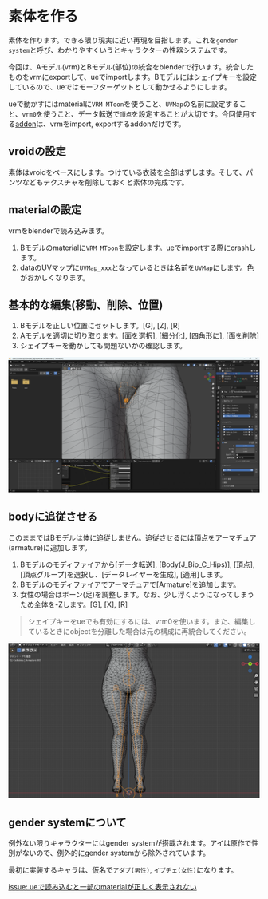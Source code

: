 # 素体を作る

素体を作ります。できる限り現実に近い再現を目指します。これを`gender system`と呼び、わかりやすくいうとキャラクターの性器システムです。

今回は、Aモデル(vrm)とBモデル(部位)の統合をblenderで行います。統合したものをvrmにexportして、ueでimportします。Bモデルにはシェイプキーを設定しているので、ueではモーフターゲットとして動かせるようにします。

ueで動かすにはmaterialに`VRM MToon`を使うこと、`UVMap`の名前に設定すること、`vrm0`を使うこと、データ転送で`頂点`を設定することが大切です。今回使用する[addon](/blender/)は、vrmをimport, exportするaddonだけです。

## vroidの設定

素体はvroidをベースにします。つけている衣装を全部はずします。そして、パンツなどもテクスチャを削除しておくと素体の完成です。

## materialの設定

vrmをblenderで読み込みます。

1. Bモデルのmaterialに`VRM MToon`を設定します。ueでimportする際にcrashします。
2. dataのUVマップに`UVMap_xxx`となっているときは名前を`UVMap`にします。色がおかしくなります。

## 基本的な編集(移動、削除、位置)

1. Bモデルを正しい位置にセットします。[G], [Z], [R]
2. Aモデルを適切に切り取ります。[面を選択], [細分化], [四角形に], [面を削除]
3. シェイプキーを動かしても問題ないかの確認します。

![](/img/0012.png)

## bodyに追従させる

このままではBモデルは体に追従しません。追従させるには頂点をアーマチュア(armature)に追加します。

1. Bモデルのモディファイアから[データ転送], [Body(J_Bip_C_Hips)], [頂点], [頂点グループ]を選択し、[データレイヤーを生成], [適用]します。
2. Bモデルのモディファイアでアーマチュアで[Armature]を追加します。
3. 女性の場合はボーン(足)を調整します。なお、少し浮くようになってしまうため全体を-Zします。[G], [X], [R]

> シェイプキーをueでも有効にするには、vrm0を使います。また、編集しているときにobjectを分離した場合は元の構成に再統合してください。

![](/img/0013.png)

## gender systemについて

例外ない限りキャラクターにはgender systemが搭載されます。アイは原作で性別がないので、例外的にgender systemから除外されています。

最初に実装するキャラは、仮名で`アダブ(男性)`, `イブチェ(女性)`になります。

[issue: ueで読み込むと一部のmaterialが正しく表示されない](/issue/blender/blender_02.html)

